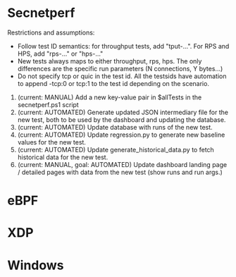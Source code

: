 # Secnetperf

Restrictions and assumptions:
- Follow test ID semantics: for throughput tests, add "tput-...". For RPS and HPS, add "rps-..." or "hps-..."
- New tests always maps to either throughput, rps, hps. The only differences are the specific run parameters (N connections, Y bytes...)
- Do not specify tcp or quic in the test id. All the testsids have automation to append -tcp:0 or tcp:1 to the test id depending on the scenario.


1. (current: MANUAL) Add a new key-value pair in $allTests in the secnetperf.ps1 script
2. (current: AUTOMATED) Generate updated JSON intermediary file for the new test, both to be used by the dashboard and updating the database.
3. (current: AUTOMATED) Update database with runs of the new test.
4. (current: AUTOMATED) Update regression.py to generate new baseline values for the new test.
5. (current: AUTOMATED) Update generate_historical_data.py to fetch historical data for the new test.
2. (current: MANUAL, goal: AUTOMATED) Update dashboard landing page / detailed pages with data from the new test (show runs and run args.)


# eBPF



# XDP



# Windows

